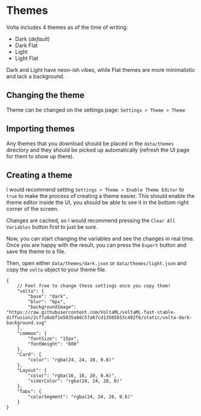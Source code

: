 # Themes

Volta includes 4 themes as of the time of writing:

- Dark (_default_)
- Dark Flat
- Light
- Light Flat

Dark and Light have neon-ish vibes, while Flat themes are more minimalistic and lack a background.

## Changing the theme

Theme can be changed on the settings page: `Settings > Theme > Theme`

## Importing themes

Any themes that you download should be placed in the `data/themes` directory and they should be picked up automatically (refresh the UI page for them to show up there).

## Creating a theme

I would recommend setting `Settings > Theme > Enable Theme Editor` to `true` to make the process of creating a theme easier.
This should enable the theme editor inside the UI, you should be able to see it in the bottom right corner of the screen.

Changes are cached, so I would recommend pressing the `Clear All Variables` button first to just be sure.

Now, you can start changing the variables and see the changes in real time. Once you are happy with the result, you can press the `Export` button and save the theme to a file.

Then, open either `data/themes/dark.json` or `data/themes/light.json` and copy the `volta` object to your theme file.

```json{3-7}
{
	// Feel free to change these settings once you copy them!
	"volta": {
		"base": "dark",
		"blur": "6px",
		"backgroundImage": "https://raw.githubusercontent.com/VoltaML/voltaML-fast-stable-diffusion/2cf7a8abf1e5035a0dc57a67cd13505653c492f6/static/volta-dark-background.svg"
	},
	"common": {
		"fontSize": "15px",
		"fontWeight": "600"
	},
	"Card": {
		"color": "rgba(24, 24, 28, 0.6)"
	},
	"Layout": {
		"color": "rgba(16, 16, 20, 0.6)",
		"siderColor": "rgba(24, 24, 28, 0)"
	},
	"Tabs": {
		"colorSegment": "rgba(24, 24, 28, 0.6)"
	}
}
```
